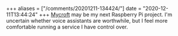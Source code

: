 +++
aliases = ["/comments/20201211-134424/"]
date = "2020-12-11T13:44:24"
+++
[Mycroft](https://mycroft.ai/) may be my next Raspberry Pi project. I'm uncertain whether voice assistants are worthwhile, but I feel more comfortable running a service I have control over.


